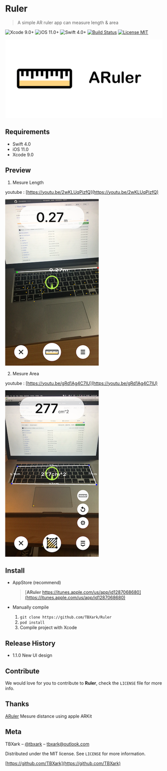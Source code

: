 # Ruler
> A simple AR ruler app can measure length &amp; area

![Xcode 9.0+](https://img.shields.io/badge/Xcode-9.0%2B-blue.svg)
![iOS 11.0+](https://img.shields.io/badge/iOS-11.0%2B-blue.svg)
![Swift 4.0+](https://img.shields.io/badge/Swift-4.0%2B-orange.svg)
[![Build Status](https://travis-ci.org/TBXark/Ruler.svg?branch=master)](https://travis-ci.org/TBXark/Ruler)
[![License MIT](https://img.shields.io/badge/license-MIT-green.svg?style=flat)](https://raw.githubusercontent.com/TBXark/TKRubberIndicator/master/LICENSE)

![](logo.png)


## Requirements

- Swift 4.0
- iOS 11.0
- Xcode 9.0


## Preview

1. Mesure Length 

youtube : [https://youtu.be/2wKLUqPizfQ](https://youtu.be/2wKLUqPizfQ)

![](demo_length.png) 


2. Mesure Area 

youtube : [https://youtu.be/gRd1Ag4C7lU](https://youtu.be/gRd1Ag4C7lU)

![](demo_area.png)


## Install

- AppStore (recommend)

  > [**ARuler** https://itunes.apple.com/us/app/id1287068680](https://itunes.apple.com/us/app/id1287068680)


- Manually compile
  1.  `git clone https://github.com/TBXark/Ruler `
  2. `pod install`
  3. Compile project with Xcode


## Release History

* 1.1.0 New UI design


## Contribute

We would love for you to contribute to **Ruler**, check the ``LICENSE`` file for more info.

## Thanks
[ARuler](https://github.com/duzexu/ARuler) Mesure distance using apple ARKit


## Meta

TBXark – [@tbxark](https://twitter.com/tbxark) – tbxark@outlook.com

Distributed under the MIT license. See ``LICENSE`` for more information.

[https://github.com/TBXark](https://github.com/TBXark)

[swift-image]:https://img.shields.io/badge/swift-3.0-orange.svg
[swift-url]: https://swift.org/
[license-image]: https://img.shields.io/badge/License-MIT-blue.svg
[license-url]: LICENSE
[travis-image]: https://img.shields.io/travis/dbader/node-datadog-metrics/master.svg?style=flat-square
[travis-url]: https://travis-ci.org/dbader/node-datadog-metrics
[codebeat-image]: https://codebeat.co/badges/c19b47ea-2f9d-45df-8458-b2d952fe9dad
[codebeat-url]: https://codebeat.co/projects/github-com-vsouza-awesomeios-com
